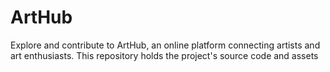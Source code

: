# ArtHub
Explore and contribute to ArtHub, an online platform connecting artists and art enthusiasts. This repository holds the project's source code and assets
